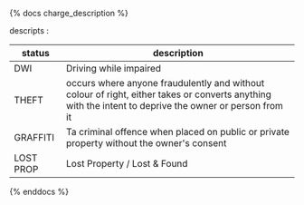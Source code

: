 {% docs charge_description %}

descripts :

| status         | description                                                               |
|----------------|---------------------------------------------------------------------------|
| DWI            |  Driving while impaired                                                   |
| THEFT          | occurs where anyone fraudulently and without colour of right, either takes or converts anything with the intent to deprive the owner or person from it|
| GRAFFITI       | Ta criminal offence when placed on public or private property without the owner's consent|
| LOST PROP      | Lost Property / Lost & Found                                              |


{% enddocs %}